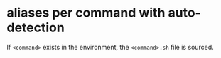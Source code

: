 # aliases per command with auto-detection

If `<command>` exists in the environment, the `<command>.sh` file is sourced.
